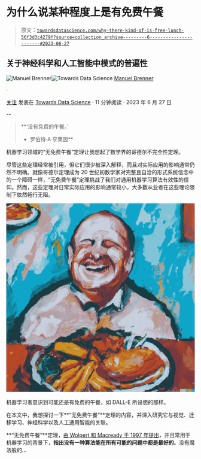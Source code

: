 # 为什么说某种程度上是有免费午餐

> 原文：[`towardsdatascience.com/why-there-kind-of-is-free-lunch-56f3d3c4279f?source=collection_archive---------6-----------------------#2023-06-27`](https://towardsdatascience.com/why-there-kind-of-is-free-lunch-56f3d3c4279f?source=collection_archive---------6-----------------------#2023-06-27)

## 关于神经科学和人工智能中模式的普遍性

[](https://manuel-brenner.medium.com/?source=post_page-----56f3d3c4279f--------------------------------)![Manuel Brenner](https://manuel-brenner.medium.com/?source=post_page-----56f3d3c4279f--------------------------------)[](https://towardsdatascience.com/?source=post_page-----56f3d3c4279f--------------------------------)![Towards Data Science](https://towardsdatascience.com/?source=post_page-----56f3d3c4279f--------------------------------) [Manuel Brenner](https://manuel-brenner.medium.com/?source=post_page-----56f3d3c4279f--------------------------------)

·

[关注](https://medium.com/m/signin?actionUrl=https%3A%2F%2Fmedium.com%2F_%2Fsubscribe%2Fuser%2F1fde95441432&operation=register&redirect=https%3A%2F%2Ftowardsdatascience.com%2Fwhy-there-kind-of-is-free-lunch-56f3d3c4279f&user=Manuel+Brenner&userId=1fde95441432&source=post_page-1fde95441432----56f3d3c4279f---------------------post_header-----------) 发表在 [Towards Data Science](https://towardsdatascience.com/?source=post_page-----56f3d3c4279f--------------------------------) · 11 分钟阅读 · 2023 年 6 月 27 日 [](https://medium.com/m/signin?actionUrl=https%3A%2F%2Fmedium.com%2F_%2Fvote%2Ftowards-data-science%2F56f3d3c4279f&operation=register&redirect=https%3A%2F%2Ftowardsdatascience.com%2Fwhy-there-kind-of-is-free-lunch-56f3d3c4279f&user=Manuel+Brenner&userId=1fde95441432&source=-----56f3d3c4279f---------------------clap_footer-----------)

--

[](https://medium.com/m/signin?actionUrl=https%3A%2F%2Fmedium.com%2F_%2Fbookmark%2Fp%2F56f3d3c4279f&operation=register&redirect=https%3A%2F%2Ftowardsdatascience.com%2Fwhy-there-kind-of-is-free-lunch-56f3d3c4279f&source=-----56f3d3c4279f---------------------bookmark_footer-----------)

> **‘没有免费的午餐。’
> 
> - 罗伯特·A·亨莱因**

机器学习领域的“无免费午餐”定理让我想起了数学界的哥德尔不完全性定理。

尽管这些定理经常被引用，但它们很少被深入解释，而且对实际应用的影响通常仍然不明确。就像哥德尔定理成为 20 世纪初数学家对完整且自洽的形式系统信念中的一个障碍一样，“无免费午餐”定理挑战了我们对通用机器学习算法有效性的信仰。然而，这些定理对日常实际应用的影响通常较小，大多数从业者在这些理论限制下依然畅行无阻。

![](img/9b23f215331e0286b91dc5fbb0799a27.png)

机器学习者意识到可能还是有免费的午餐，如 DALL-E 所设想的那样。

在本文中，我想探讨一下**“无免费午餐”**定理的内容，并深入研究它与视觉、迁移学习、神经科学以及人工通用智能的关联。

**“无免费午餐”**定理，[由 Wolpert 和 Macready 于 1997 年提出](https://ieeexplore.ieee.org/document/585893)，并且常用于机器学习的背景下，**指出没有一种算法能在所有可能的问题中都是最好的**。没有魔法般的…
